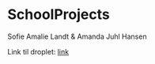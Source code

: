 # SchoolProjects

Sofie Amalie Landt & Amanda Juhl Hansen

Link til droplet: [link](http://157.230.97.134/CupCakeShop/)
